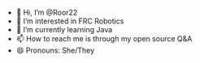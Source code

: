 - 👋 Hi, I’m @Roor22
- 👀 I’m interested in FRC Robotics
- 🌱 I’m currently learning Java
- 📫 How to reach me is through my open source Q&A
- 😄 Pronouns: She/They
